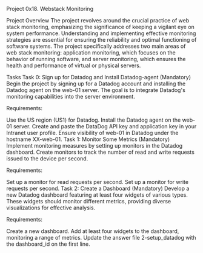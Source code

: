 Project 0x18. Webstack Monitoring

Project Overview
The project revolves around the crucial practice of web stack monitoring, emphasizing the significance of keeping a vigilant eye on system performance. Understanding and implementing effective monitoring strategies are essential for ensuring the reliability and optimal functioning of software systems. The project specifically addresses two main areas of web stack monitoring: application monitoring, which focuses on the behavior of running software, and server monitoring, which ensures the health and performance of virtual or physical servers.

Tasks
Task 0: Sign up for Datadog and Install Datadog-agent (Mandatory)
Begin the project by signing up for a Datadog account and installing the Datadog agent on the web-01 server. The goal is to integrate Datadog's monitoring capabilities into the server environment.

Requirements:

Use the US region (US1) for Datadog.
Install the Datadog agent on the web-01 server.
Create and paste the DataDog API key and application key in your Intranet user profile.
Ensure visibility of web-01 in Datadog under the hostname XX-web-01.
Task 1: Monitor Some Metrics (Mandatory)
Implement monitoring measures by setting up monitors in the Datadog dashboard. Create monitors to track the number of read and write requests issued to the device per second.

Requirements:

Set up a monitor for read requests per second.
Set up a monitor for write requests per second.
Task 2: Create a Dashboard (Mandatory)
Develop a new Datadog dashboard featuring at least four widgets of various types. These widgets should monitor different metrics, providing diverse visualizations for effective analysis.

Requirements:

Create a new dashboard.
Add at least four widgets to the dashboard, monitoring a range of metrics.
Update the answer file 2-setup_datadog with the dashboard_id on the first line.
